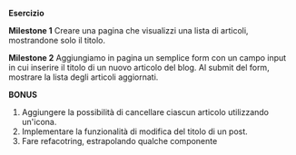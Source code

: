 **Esercizio**

**Milestone 1**
Creare una pagina che visualizzi una lista di articoli, mostrandone solo il titolo.

**Milestone 2**
Aggiungiamo in pagina un semplice form con un campo input in cui inserire il titolo di un nuovo articolo del blog. Al submit del form, mostrare la lista degli articoli aggiornati.

**BONUS**
1. Aggiungere la possibilità di cancellare ciascun articolo utilizzando un'icona.
2. Implementare la funzionalità di modifica del titolo di un post.
3. Fare refacotring, estrapolando qualche componente